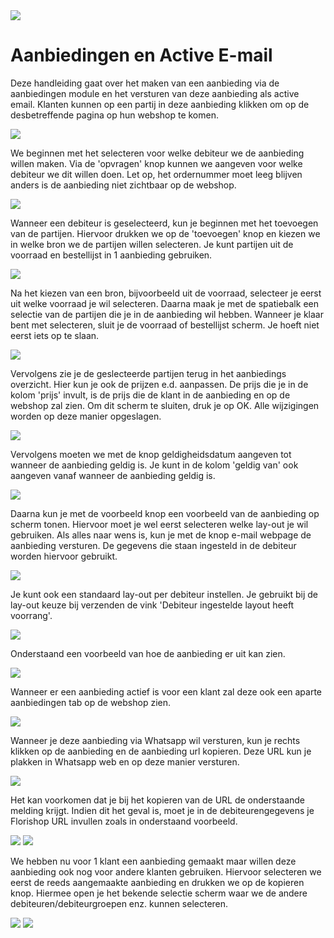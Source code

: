 <img src="../../fslogo.png"/>

# **Aanbiedingen en Active E-mail**

Deze handleiding gaat over het maken van een aanbieding via de aanbiedingen module en het versturen van deze aanbieding als active email. Klanten kunnen op een partij in deze aanbieding klikken om op de desbetreffende pagina op hun webshop te komen.

<img src=".Handleiding Active Email\media\2022-04-12-14-24-08.png" />

We beginnen met het selecteren voor welke debiteur we de aanbieding willen maken. Via de 'opvragen' knop kunnen we aangeven voor welke debiteur we dit willen doen. Let op, het ordernummer moet leeg blijven anders is de aanbieding niet zichtbaar op de webshop.

<img src=".Handleiding Active Email\media\2022-04-12-14-26-35.png" />

Wanneer een debiteur is geselecteerd, kun je beginnen met het toevoegen van de partijen. Hiervoor drukken we op de 'toevoegen' knop en kiezen we in welke bron we de partijen willen selecteren. Je kunt partijen uit de voorraad en bestellijst in 1 aanbieding gebruiken.

<img src=".Handleiding Active Email\media\2022-04-12-14-28-05.png" />

Na het kiezen van een bron, bijvoorbeeld uit de voorraad, selecteer je eerst uit welke voorraad je wil selecteren. Daarna maak je met de spatiebalk een selectie van de partijen die je in de aanbieding wil hebben. Wanneer je klaar bent met selecteren, sluit je de voorraad of bestellijst scherm. Je hoeft niet eerst iets op te slaan.

<img src=".Handleiding Active Email\media\2022-04-12-14-43-50.png" />

Vervolgens zie je de geslecteerde partijen terug in het aanbiedings overzicht. Hier kun je ook de prijzen e.d. aanpassen. De prijs die je in de kolom 'prijs' invult, is de prijs die de klant in de aanbieding en op de webshop zal zien. Om dit scherm te sluiten, druk je op OK. Alle wijzigingen worden op deze manier opgeslagen.

<img src=".Handleiding Active Email\media\2022-04-12-14-44-34.png" />

Vervolgens moeten we met de knop geldigheidsdatum aangeven tot wanneer de aanbieding geldig is. Je kunt in de kolom 'geldig van' ook aangeven vanaf wanneer de aanbieding geldig is.

<img src=".Handleiding Active Email\media\2022-04-12-14-46-35.png" />

Daarna kun je met de voorbeeld knop een voorbeeld van de aanbieding op scherm tonen. Hiervoor moet je wel eerst selecteren welke lay-out je wil gebruiken. 
Als alles naar wens is, kun je met de knop e-mail webpage de aanbieding versturen. De gegevens die staan ingesteld in de debiteur worden hiervoor gebruikt.

<img src=".Handleiding Active Email\media\2022-04-12-15-01-22.png" />

Je kunt ook een standaard lay-out per debiteur instellen. Je gebruikt bij de lay-out keuze bij verzenden de vink 'Debiteur ingestelde layout heeft voorrang'.

<img src=".Handleiding Active Email\media\2022-04-12-15-02-48.png" />

Onderstaand een voorbeeld van hoe de aanbieding er uit kan zien.

<img src=".Handleiding Active Email\media\2022-04-12-15-04-13.png" />

Wanneer er een aanbieding actief is voor een klant zal deze ook een aparte aanbiedingen tab op de webshop zien.

<img src=".Handleiding Active Email\media\2022-04-12-15-07-17.png" />

Wanneer je deze aanbieding via Whatsapp wil versturen, kun je rechts klikken op de aanbieding en de aanbieding url kopieren. Deze URL kun je plakken in Whatsapp web en op deze manier versturen.

<img src=".Handleiding Active Email\media\2022-04-12-16-08-38.png" />

Het kan voorkomen dat je bij het kopieren van de URL de onderstaande melding krijgt. Indien dit het geval is, moet je in de debiteurengegevens je Florishop URL invullen zoals in onderstaand voorbeeld.

<img src=".Handleiding Active Email\media\2022-04-22-12-58-25.png" />

<img src=".Handleiding Active Email\media\2022-04-22-12-58-45.png" />

We hebben nu voor 1 klant een aanbieding gemaakt maar willen deze aanbieding ook nog voor andere klanten gebruiken. Hiervoor selecteren we eerst de reeds aangemaakte aanbieding en drukken we op de kopieren knop. Hiermee open je het bekende selectie scherm waar we de andere debiteuren/debiteurgroepen enz. kunnen selecteren. 

<img src=".Handleiding Active Email\media\2022-04-12-16-18-41.png" />

<img src=".Handleiding Active Email\media\2022-04-12-16-20-56.png" />
